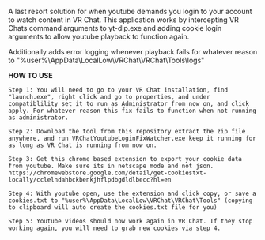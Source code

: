 A last resort solution for when youtube demands you login to your account to watch content in VR Chat.
This application works by intercepting VR Chats command arguments to yt-dlp.exe and adding cookie login arguments to allow youtube playback to function again.

Additionally adds error logging whenever playback fails for whatever reason to "%user%\AppData\LocalLow\VRChat\VRChat\Tools\logs"

**HOW TO USE**
```
Step 1: You will need to go to your VR Chat installation, find "launch.exe", right click and go to properties, and under compatiblility set it to run as Administrator from now on, and click apply. For whatever reason this fix fails to function when not running as administrator.

Step 2: Download the tool from this repository extract the zip file anywhere, and run VRChatYoutubeLoginFixWatcher.exe keep it running for as long as VR Chat is running from now on.

Step 3: Get this chrome based extension to export your cookie data from youtube. Make sure its in netscape mode and not json. https://chromewebstore.google.com/detail/get-cookiestxt-locally/cclelndahbckbenkjhflpdbgdldlbecc?hl=en

Step 4: With youtube open, use the extension and click copy, or save a cookies.txt to "%user%\AppData\LocalLow\VRChat\VRChat\Tools" (copying to clipboard will auto create the cookies.txt file for you)

Step 5: Youtube videos should now work again in VR Chat. If they stop working again, you will need to grab new cookies via step 4.
```
